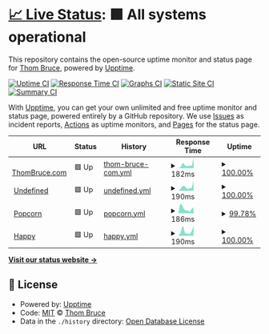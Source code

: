 # [📈 Live Status](https://status.thombruce.com): <!--live status--> **🟩 All systems operational**

This repository contains the open-source uptime monitor and status page for [Thom Bruce](https://thombruce.com/), powered by [Upptime](https://github.com/upptime/upptime).

[![Uptime CI](https://github.com/thombruce/status/workflows/Uptime%20CI/badge.svg)](https://github.com/thombruce/status/actions?query=workflow%3A%22Uptime+CI%22)
[![Response Time CI](https://github.com/thombruce/status/workflows/Response%20Time%20CI/badge.svg)](https://github.com/thombruce/status/actions?query=workflow%3A%22Response+Time+CI%22)
[![Graphs CI](https://github.com/thombruce/status/workflows/Graphs%20CI/badge.svg)](https://github.com/thombruce/status/actions?query=workflow%3A%22Graphs+CI%22)
[![Static Site CI](https://github.com/thombruce/status/workflows/Static%20Site%20CI/badge.svg)](https://github.com/thombruce/status/actions?query=workflow%3A%22Static+Site+CI%22)
[![Summary CI](https://github.com/thombruce/status/workflows/Summary%20CI/badge.svg)](https://github.com/thombruce/status/actions?query=workflow%3A%22Summary+CI%22)

With [Upptime](https://upptime.js.org), you can get your own unlimited and free uptime monitor and status page, powered entirely by a GitHub repository. We use [Issues](https://github.com/thombruce/status/issues) as incident reports, [Actions](https://github.com/thombruce/status/actions) as uptime monitors, and [Pages](https://status.thombruce.com) for the status page.

<!--start: status pages-->
<!-- This summary is generated by Upptime (https://github.com/upptime/upptime) -->
<!-- Do not edit this manually, your changes will be overwritten -->
<!-- prettier-ignore -->
| URL | Status | History | Response Time | Uptime |
| --- | ------ | ------- | ------------- | ------ |
| <img alt="" src="https://favicons.githubusercontent.com/thombruce.com" height="13"> [ThomBruce.com](https://thombruce.com) | 🟩 Up | [thom-bruce-com.yml](https://github.com/thombruce/status/commits/HEAD/history/thom-bruce-com.yml) | <details><summary><img alt="Response time graph" src="./graphs/thom-bruce-com/response-time-week.png" height="20"> 182ms</summary><br><a href="https://status.thombruce.com/history/thom-bruce-com"><img alt="Response time 191" src="https://img.shields.io/endpoint?url=https%3A%2F%2Fraw.githubusercontent.com%2Fthombruce%2Fstatus%2FHEAD%2Fapi%2Fthom-bruce-com%2Fresponse-time.json"></a><br><a href="https://status.thombruce.com/history/thom-bruce-com"><img alt="24-hour response time 499" src="https://img.shields.io/endpoint?url=https%3A%2F%2Fraw.githubusercontent.com%2Fthombruce%2Fstatus%2FHEAD%2Fapi%2Fthom-bruce-com%2Fresponse-time-day.json"></a><br><a href="https://status.thombruce.com/history/thom-bruce-com"><img alt="7-day response time 182" src="https://img.shields.io/endpoint?url=https%3A%2F%2Fraw.githubusercontent.com%2Fthombruce%2Fstatus%2FHEAD%2Fapi%2Fthom-bruce-com%2Fresponse-time-week.json"></a><br><a href="https://status.thombruce.com/history/thom-bruce-com"><img alt="30-day response time 164" src="https://img.shields.io/endpoint?url=https%3A%2F%2Fraw.githubusercontent.com%2Fthombruce%2Fstatus%2FHEAD%2Fapi%2Fthom-bruce-com%2Fresponse-time-month.json"></a><br><a href="https://status.thombruce.com/history/thom-bruce-com"><img alt="1-year response time 191" src="https://img.shields.io/endpoint?url=https%3A%2F%2Fraw.githubusercontent.com%2Fthombruce%2Fstatus%2FHEAD%2Fapi%2Fthom-bruce-com%2Fresponse-time-year.json"></a></details> | <details><summary><a href="https://status.thombruce.com/history/thom-bruce-com">100.00%</a></summary><a href="https://status.thombruce.com/history/thom-bruce-com"><img alt="All-time uptime 99.96%" src="https://img.shields.io/endpoint?url=https%3A%2F%2Fraw.githubusercontent.com%2Fthombruce%2Fstatus%2FHEAD%2Fapi%2Fthom-bruce-com%2Fuptime.json"></a><br><a href="https://status.thombruce.com/history/thom-bruce-com"><img alt="24-hour uptime 100.00%" src="https://img.shields.io/endpoint?url=https%3A%2F%2Fraw.githubusercontent.com%2Fthombruce%2Fstatus%2FHEAD%2Fapi%2Fthom-bruce-com%2Fuptime-day.json"></a><br><a href="https://status.thombruce.com/history/thom-bruce-com"><img alt="7-day uptime 100.00%" src="https://img.shields.io/endpoint?url=https%3A%2F%2Fraw.githubusercontent.com%2Fthombruce%2Fstatus%2FHEAD%2Fapi%2Fthom-bruce-com%2Fuptime-week.json"></a><br><a href="https://status.thombruce.com/history/thom-bruce-com"><img alt="30-day uptime 100.00%" src="https://img.shields.io/endpoint?url=https%3A%2F%2Fraw.githubusercontent.com%2Fthombruce%2Fstatus%2FHEAD%2Fapi%2Fthom-bruce-com%2Fuptime-month.json"></a><br><a href="https://status.thombruce.com/history/thom-bruce-com"><img alt="1-year uptime 99.96%" src="https://img.shields.io/endpoint?url=https%3A%2F%2Fraw.githubusercontent.com%2Fthombruce%2Fstatus%2FHEAD%2Fapi%2Fthom-bruce-com%2Fuptime-year.json"></a></details>
| <img alt="" src="https://favicons.githubusercontent.com/code.thombruce.com" height="13"> [Undefined](https://code.thombruce.com) | 🟩 Up | [undefined.yml](https://github.com/thombruce/status/commits/HEAD/history/undefined.yml) | <details><summary><img alt="Response time graph" src="./graphs/undefined/response-time-week.png" height="20"> 190ms</summary><br><a href="https://status.thombruce.com/history/undefined"><img alt="Response time 230" src="https://img.shields.io/endpoint?url=https%3A%2F%2Fraw.githubusercontent.com%2Fthombruce%2Fstatus%2FHEAD%2Fapi%2Fundefined%2Fresponse-time.json"></a><br><a href="https://status.thombruce.com/history/undefined"><img alt="24-hour response time 461" src="https://img.shields.io/endpoint?url=https%3A%2F%2Fraw.githubusercontent.com%2Fthombruce%2Fstatus%2FHEAD%2Fapi%2Fundefined%2Fresponse-time-day.json"></a><br><a href="https://status.thombruce.com/history/undefined"><img alt="7-day response time 190" src="https://img.shields.io/endpoint?url=https%3A%2F%2Fraw.githubusercontent.com%2Fthombruce%2Fstatus%2FHEAD%2Fapi%2Fundefined%2Fresponse-time-week.json"></a><br><a href="https://status.thombruce.com/history/undefined"><img alt="30-day response time 246" src="https://img.shields.io/endpoint?url=https%3A%2F%2Fraw.githubusercontent.com%2Fthombruce%2Fstatus%2FHEAD%2Fapi%2Fundefined%2Fresponse-time-month.json"></a><br><a href="https://status.thombruce.com/history/undefined"><img alt="1-year response time 230" src="https://img.shields.io/endpoint?url=https%3A%2F%2Fraw.githubusercontent.com%2Fthombruce%2Fstatus%2FHEAD%2Fapi%2Fundefined%2Fresponse-time-year.json"></a></details> | <details><summary><a href="https://status.thombruce.com/history/undefined">100.00%</a></summary><a href="https://status.thombruce.com/history/undefined"><img alt="All-time uptime 99.95%" src="https://img.shields.io/endpoint?url=https%3A%2F%2Fraw.githubusercontent.com%2Fthombruce%2Fstatus%2FHEAD%2Fapi%2Fundefined%2Fuptime.json"></a><br><a href="https://status.thombruce.com/history/undefined"><img alt="24-hour uptime 100.00%" src="https://img.shields.io/endpoint?url=https%3A%2F%2Fraw.githubusercontent.com%2Fthombruce%2Fstatus%2FHEAD%2Fapi%2Fundefined%2Fuptime-day.json"></a><br><a href="https://status.thombruce.com/history/undefined"><img alt="7-day uptime 100.00%" src="https://img.shields.io/endpoint?url=https%3A%2F%2Fraw.githubusercontent.com%2Fthombruce%2Fstatus%2FHEAD%2Fapi%2Fundefined%2Fuptime-week.json"></a><br><a href="https://status.thombruce.com/history/undefined"><img alt="30-day uptime 99.95%" src="https://img.shields.io/endpoint?url=https%3A%2F%2Fraw.githubusercontent.com%2Fthombruce%2Fstatus%2FHEAD%2Fapi%2Fundefined%2Fuptime-month.json"></a><br><a href="https://status.thombruce.com/history/undefined"><img alt="1-year uptime 99.95%" src="https://img.shields.io/endpoint?url=https%3A%2F%2Fraw.githubusercontent.com%2Fthombruce%2Fstatus%2FHEAD%2Fapi%2Fundefined%2Fuptime-year.json"></a></details>
| <img alt="" src="https://favicons.githubusercontent.com/popcorn.thombruce.com" height="13"> [Popcorn](https://popcorn.thombruce.com) | 🟩 Up | [popcorn.yml](https://github.com/thombruce/status/commits/HEAD/history/popcorn.yml) | <details><summary><img alt="Response time graph" src="./graphs/popcorn/response-time-week.png" height="20"> 186ms</summary><br><a href="https://status.thombruce.com/history/popcorn"><img alt="Response time 228" src="https://img.shields.io/endpoint?url=https%3A%2F%2Fraw.githubusercontent.com%2Fthombruce%2Fstatus%2FHEAD%2Fapi%2Fpopcorn%2Fresponse-time.json"></a><br><a href="https://status.thombruce.com/history/popcorn"><img alt="24-hour response time 199" src="https://img.shields.io/endpoint?url=https%3A%2F%2Fraw.githubusercontent.com%2Fthombruce%2Fstatus%2FHEAD%2Fapi%2Fpopcorn%2Fresponse-time-day.json"></a><br><a href="https://status.thombruce.com/history/popcorn"><img alt="7-day response time 186" src="https://img.shields.io/endpoint?url=https%3A%2F%2Fraw.githubusercontent.com%2Fthombruce%2Fstatus%2FHEAD%2Fapi%2Fpopcorn%2Fresponse-time-week.json"></a><br><a href="https://status.thombruce.com/history/popcorn"><img alt="30-day response time 241" src="https://img.shields.io/endpoint?url=https%3A%2F%2Fraw.githubusercontent.com%2Fthombruce%2Fstatus%2FHEAD%2Fapi%2Fpopcorn%2Fresponse-time-month.json"></a><br><a href="https://status.thombruce.com/history/popcorn"><img alt="1-year response time 228" src="https://img.shields.io/endpoint?url=https%3A%2F%2Fraw.githubusercontent.com%2Fthombruce%2Fstatus%2FHEAD%2Fapi%2Fpopcorn%2Fresponse-time-year.json"></a></details> | <details><summary><a href="https://status.thombruce.com/history/popcorn">99.78%</a></summary><a href="https://status.thombruce.com/history/popcorn"><img alt="All-time uptime 99.97%" src="https://img.shields.io/endpoint?url=https%3A%2F%2Fraw.githubusercontent.com%2Fthombruce%2Fstatus%2FHEAD%2Fapi%2Fpopcorn%2Fuptime.json"></a><br><a href="https://status.thombruce.com/history/popcorn"><img alt="24-hour uptime 98.43%" src="https://img.shields.io/endpoint?url=https%3A%2F%2Fraw.githubusercontent.com%2Fthombruce%2Fstatus%2FHEAD%2Fapi%2Fpopcorn%2Fuptime-day.json"></a><br><a href="https://status.thombruce.com/history/popcorn"><img alt="7-day uptime 99.78%" src="https://img.shields.io/endpoint?url=https%3A%2F%2Fraw.githubusercontent.com%2Fthombruce%2Fstatus%2FHEAD%2Fapi%2Fpopcorn%2Fuptime-week.json"></a><br><a href="https://status.thombruce.com/history/popcorn"><img alt="30-day uptime 99.95%" src="https://img.shields.io/endpoint?url=https%3A%2F%2Fraw.githubusercontent.com%2Fthombruce%2Fstatus%2FHEAD%2Fapi%2Fpopcorn%2Fuptime-month.json"></a><br><a href="https://status.thombruce.com/history/popcorn"><img alt="1-year uptime 99.97%" src="https://img.shields.io/endpoint?url=https%3A%2F%2Fraw.githubusercontent.com%2Fthombruce%2Fstatus%2FHEAD%2Fapi%2Fpopcorn%2Fuptime-year.json"></a></details>
| <img alt="" src="https://favicons.githubusercontent.com/happy.thombruce.com" height="13"> [Happy](https://happy.thombruce.com) | 🟩 Up | [happy.yml](https://github.com/thombruce/status/commits/HEAD/history/happy.yml) | <details><summary><img alt="Response time graph" src="./graphs/happy/response-time-week.png" height="20"> 190ms</summary><br><a href="https://status.thombruce.com/history/happy"><img alt="Response time 210" src="https://img.shields.io/endpoint?url=https%3A%2F%2Fraw.githubusercontent.com%2Fthombruce%2Fstatus%2FHEAD%2Fapi%2Fhappy%2Fresponse-time.json"></a><br><a href="https://status.thombruce.com/history/happy"><img alt="24-hour response time 390" src="https://img.shields.io/endpoint?url=https%3A%2F%2Fraw.githubusercontent.com%2Fthombruce%2Fstatus%2FHEAD%2Fapi%2Fhappy%2Fresponse-time-day.json"></a><br><a href="https://status.thombruce.com/history/happy"><img alt="7-day response time 190" src="https://img.shields.io/endpoint?url=https%3A%2F%2Fraw.githubusercontent.com%2Fthombruce%2Fstatus%2FHEAD%2Fapi%2Fhappy%2Fresponse-time-week.json"></a><br><a href="https://status.thombruce.com/history/happy"><img alt="30-day response time 211" src="https://img.shields.io/endpoint?url=https%3A%2F%2Fraw.githubusercontent.com%2Fthombruce%2Fstatus%2FHEAD%2Fapi%2Fhappy%2Fresponse-time-month.json"></a><br><a href="https://status.thombruce.com/history/happy"><img alt="1-year response time 210" src="https://img.shields.io/endpoint?url=https%3A%2F%2Fraw.githubusercontent.com%2Fthombruce%2Fstatus%2FHEAD%2Fapi%2Fhappy%2Fresponse-time-year.json"></a></details> | <details><summary><a href="https://status.thombruce.com/history/happy">100.00%</a></summary><a href="https://status.thombruce.com/history/happy"><img alt="All-time uptime 100.00%" src="https://img.shields.io/endpoint?url=https%3A%2F%2Fraw.githubusercontent.com%2Fthombruce%2Fstatus%2FHEAD%2Fapi%2Fhappy%2Fuptime.json"></a><br><a href="https://status.thombruce.com/history/happy"><img alt="24-hour uptime 100.00%" src="https://img.shields.io/endpoint?url=https%3A%2F%2Fraw.githubusercontent.com%2Fthombruce%2Fstatus%2FHEAD%2Fapi%2Fhappy%2Fuptime-day.json"></a><br><a href="https://status.thombruce.com/history/happy"><img alt="7-day uptime 100.00%" src="https://img.shields.io/endpoint?url=https%3A%2F%2Fraw.githubusercontent.com%2Fthombruce%2Fstatus%2FHEAD%2Fapi%2Fhappy%2Fuptime-week.json"></a><br><a href="https://status.thombruce.com/history/happy"><img alt="30-day uptime 100.00%" src="https://img.shields.io/endpoint?url=https%3A%2F%2Fraw.githubusercontent.com%2Fthombruce%2Fstatus%2FHEAD%2Fapi%2Fhappy%2Fuptime-month.json"></a><br><a href="https://status.thombruce.com/history/happy"><img alt="1-year uptime 100.00%" src="https://img.shields.io/endpoint?url=https%3A%2F%2Fraw.githubusercontent.com%2Fthombruce%2Fstatus%2FHEAD%2Fapi%2Fhappy%2Fuptime-year.json"></a></details>

<!--end: status pages-->

[**Visit our status website →**](https://status.thombruce.com)

## 📄 License

- Powered by: [Upptime](https://github.com/upptime/upptime)
- Code: [MIT](./LICENSE) © [Thom Bruce](https://thombruce.com/)
- Data in the `./history` directory: [Open Database License](https://opendatacommons.org/licenses/odbl/1-0/)
